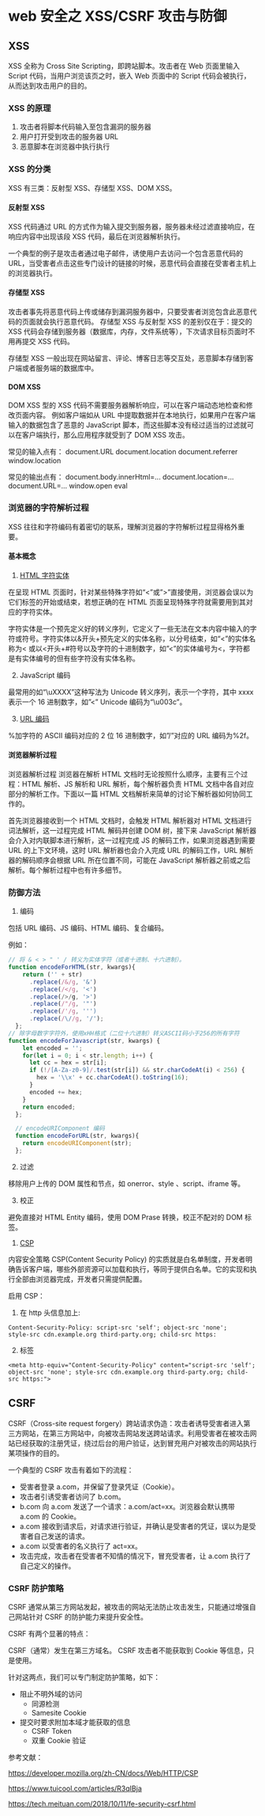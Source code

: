 # web 安全之 XSS/CSRF 攻击与防御

## XSS

XSS 全称为 Cross Site Scripting，即跨站脚本。攻击者在 Web 页面里输入 Script 代码，当用户浏览该页之时，嵌入 Web 页面中的 Script 代码会被执行，从而达到攻击用户的目的。

### XSS 的原理

1. 攻击者将脚本代码输入至包含漏洞的服务器
2. 用户打开受到攻击的服务器 URL
3. 恶意脚本在浏览器中执行执行

### XSS 的分类

XSS 有三类：反射型 XSS、存储型 XSS、DOM XSS。

#### 反射型 XSS

XSS 代码通过 URL 的方式作为输入提交到服务器，服务器未经过滤直接响应，在响应内容中出现该段 XSS 代码，最后在浏览器解析执行。

一个典型的例子是攻击者通过电子邮件，诱使用户去访问一个包含恶意代码的 URL，当受害者点击这些专门设计的链接的时候，恶意代码会直接在受害者主机上的浏览器执行。

#### 存储型 XSS

攻击者事先将恶意代码上传或储存到漏洞服务器中，只要受害者浏览包含此恶意代码的页面就会执行恶意代码。
存储型 XSS 与反射型 XSS 的差别仅在于：提交的 XSS 代码会存储到服务器（数据库，内存，文件系统等），下次请求目标页面时不用再提交 XSS 代码。

存储型 XSS 一般出现在网站留言、评论、博客日志等交互处，恶意脚本存储到客户端或者服务端的数据库中。

#### DOM XSS

DOM XSS 型的 XSS 代码不需要服务器解析响应，可以在客户端动态地检查和修改页面内容。
例如客户端如从 URL 中提取数据并在本地执行，如果用户在客户端输入的数据包含了恶意的 JavaScript 脚本，而这些脚本没有经过适当的过滤就可以在客户端执行，那么应用程序就受到了 DOM XSS 攻击。

常见的输入点有：
document.URL
document.location
document.referrer
window.location

常见的输出点有：
document.body.innerHtml=...
document.location=...
document.URL=...
window.open
eval

### 浏览器的字符解析过程

XSS 往往和字符编码有着密切的联系，理解浏览器的字符解析过程显得格外重要。

#### 基本概念

1.  [HTML 字符实体](http://www.w3school.com.cn/html/html_entities.asp)

在呈现 HTML 页面时，针对某些特殊字符如“<”或”>”直接使用，浏览器会误以为它们标签的开始或结束，若想正确的在 HTML 页面呈现特殊字符就需要用到其对应的字符实体。

字符实体是一个预先定义好的转义序列，它定义了一些无法在文本内容中输入的字符或符号。字符实体以&开头+预先定义的实体名称，以分号结束，如“<”的实体名称为&lt; 或以<开头+#符号以及字符的十进制数字，如”<”的实体编号为&#60;，字符都是有实体编号的但有些字符没有实体名称。

2. JavaScript 编码

最常用的如“\uXXXX”这种写法为 Unicode 转义序列，表示一个字符，其中 xxxx 表示一个 16 进制数字，如”<” Unicode 编码为“\u003c”。

3. [URL 编码](https://www.cnblogs.com/liuhongfeng/p/5006341.html)

%加字符的 ASCII 编码对应的 2 位 16 进制数字，如”/”对应的 URL 编码为%2f。

#### 浏览器解析过程

浏览器解析过程
浏览器在解析 HTML 文档时无论按照什么顺序，主要有三个过程：HTML 解析、JS 解析和 URL 解析，每个解析器负责 HTML 文档中各自对应部分的解析工作。下面以一篇 HTML 文档解析来简单的讨论下解析器如何协同工作的。

首先浏览器接收到一个 HTML 文档时，会触发 HTML 解析器对 HTML 文档进行词法解析，这一过程完成 HTML 解码并创建 DOM 树，接下来 JavaScript 解析器会介入对内联脚本进行解析，这一过程完成 JS 的解码工作，如果浏览器遇到需要 URL 的上下文环境，这时 URL 解析器也会介入完成 URL 的解码工作，URL 解析器的解码顺序会根据 URL 所在位置不同，可能在 JavaScript 解析器之前或之后解析。每个解析过程中也有许多细节。

### 防御方法

1. 编码

包括 URL 编码、JS 编码、HTML 编码、复合编码。

例如：

```javascript
// 将 & < > " ' / 转义为实体字符（或者十进制、十六进制）。
function encodeForHTML(str, kwargs){
    return ('' + str)
      .replace(/&/g, '&')
      .replace(/</g, '<')
      .replace(/>/g, '>')
      .replace(/"/g, '"')
      .replace(/'/g, ''')
      .replace(/\//g, '/');
  };
// 除字母数字字符外，使用xHH格式（二位十六进制）转义ASCII码小于256的所有字符
function encodeForJavascript(str, kwargs) {
    let encoded = '';
    for(let i = 0; i < str.length; i++) {
      let cc = hex = str[i];
      if (!/[A-Za-z0-9]/.test(str[i]) && str.charCodeAt(i) < 256) {
        hex = '\\x' + cc.charCodeAt().toString(16);
      }
      encoded += hex;
    }
    return encoded;
  };

  // encodeURIComponent 编码
  function encodeForURL(str, kwargs){
    return encodeURIComponent(str);
  };
```

2. 过滤

移除用户上传的 DOM 属性和节点，如 onerror、style 、script、iframe 等。

3. 校正

避免直接对 HTML Entity 编码，使用 DOM Prase 转换，校正不配对的 DOM 标签。

1. [CSP](https://developer.mozilla.org/zh-CN/docs/Web/HTTP/CSP)

内容安全策略 CSP(Content Security Policy) 的实质就是白名单制度，开发者明确告诉客户端，哪些外部资源可以加载和执行，等同于提供白名单。它的实现和执行全部由浏览器完成，开发者只需提供配置。

启用 CSP：

1. 在 http 头信息加上:

```
Content-Security-Policy: script-src 'self'; object-src 'none';
style-src cdn.example.org third-party.org; child-src https:
```

2. <meta>标签

```
<meta http-equiv="Content-Security-Policy" content="script-src 'self'; object-src 'none'; style-src cdn.example.org third-party.org; child-src https:">
```

## CSRF

CSRF（Cross-site request forgery）跨站请求伪造：攻击者诱导受害者进入第三方网站，在第三方网站中，向被攻击网站发送跨站请求。利用受害者在被攻击网站已经获取的注册凭证，绕过后台的用户验证，达到冒充用户对被攻击的网站执行某项操作的目的。

一个典型的 CSRF 攻击有着如下的流程：

-   受害者登录 a.com，并保留了登录凭证（Cookie）。
-   攻击者引诱受害者访问了 b.com。
-   b.com 向 a.com 发送了一个请求：a.com/act=xx。浏览器会默认携带 a.com 的 Cookie。
-   a.com 接收到请求后，对请求进行验证，并确认是受害者的凭证，误以为是受害者自己发送的请求。
-   a.com 以受害者的名义执行了 act=xx。
-   攻击完成，攻击者在受害者不知情的情况下，冒充受害者，让 a.com 执行了自己定义的操作。

### CSRF 防护策略

CSRF 通常从第三方网站发起，被攻击的网站无法防止攻击发生，只能通过增强自己网站针对 CSRF 的防护能力来提升安全性。

CSRF 有两个显著的特点：

CSRF（通常）发生在第三方域名。
CSRF 攻击者不能获取到 Cookie 等信息，只是使用。

针对这两点，我们可以专门制定防护策略，如下：

-   阻止不明外域的访问
    -   同源检测
    -   Samesite Cookie
-   提交时要求附加本域才能获取的信息
    -   CSRF Token
    -   双重 Cookie 验证

参考文献：

https://developer.mozilla.org/zh-CN/docs/Web/HTTP/CSP

https://www.tuicool.com/articles/R3qIBja

https://tech.meituan.com/2018/10/11/fe-security-csrf.html
